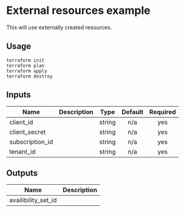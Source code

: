 # External resources example

This will use externally created resources.

## Usage
```
terraform init
terraform plan
terraform apply
terraform destroy
```

<!-- BEGINNING OF PRE-COMMIT-TERRAFORM DOCS HOOK -->
## Inputs

| Name | Description | Type | Default | Required |
|------|-------------|:----:|:-----:|:-----:|
| client\_id |  | string | n/a | yes |
| client\_secret |  | string | n/a | yes |
| subscription\_id |  | string | n/a | yes |
| tenant\_id |  | string | n/a | yes |

## Outputs

| Name | Description |
|------|-------------|
| availibility\_set\_id |  |

<!-- END OF PRE-COMMIT-TERRAFORM DOCS HOOK -->
